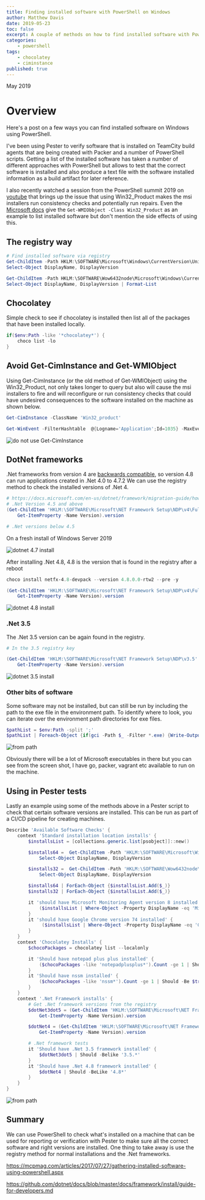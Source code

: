 ```yaml
---
title: Finding installed software with PowerShell on Windows
author: Matthew Davis
date: 2019-05-23
toc: false
excerpt: A couple of methods on how to find installed software with PowerShell
categories:
    - powershell
tags:
    - chocolatey
    - ciminstance
published: true
---
```

May 2019

# Overview

Here's a post on a few ways you can find installed software on Windows using PowerShell.

I've been using Pester to verify software that is installed on TeamCity build agents that are being created with Packer and a number of PowerShell scripts. Getting a list of the installed software has taken a number of different approaches with PowerShell but allows to test that the correct software is installed and also produce a text file with the software installed information as a build artifact for later reference.

I also recently watched a session from the PowerShell summit 2019 on [youtube] that brings up the issue that using Win32_Product makes the msi installers run consistency checks and potentially run repairs. Even the [Microsoft docs] give the ```Get-WMIObbject -Class Win32_Product``` as an example to list installed software but don't mention the side effects of using this.

## The registry way

```powershell
# Find installed software via registry
Get-ChildItem -Path HKLM:\SOFTWARE\Microsoft\Windows\CurrentVersion\Uninstall\ | Get-ItemProperty |
Select-Object DisplayName, DisplayVersion

Get-ChildItem -Path HKLM:\SOFTWARE\Wow6432node\Microsoft\Windows\CurrentVersion\Uninstall | Get-ItemProperty |
Select-Object DisplayName, DisplayVersion | Format-List
```

## Chocolatey

Simple check to see if chocolatey is installed then list all of the packages that have been installed locally.

```powershell
if($env:Path -like '*chocolatey*') {
    choco list -lo
}
```

## Avoid Get-CimInstance and Get-WMIObject

Using Get-CimInstance (or the old method of Get-WMIObject) using the Win32_Product, not only takes longer to query but also will cause the msi installers to fire and will reconfigure or run consistency checks that could have undesired consequences to the software installed on the machine as shown below.

```powershell
Get-CimInstance -ClassName 'Win32_product'
```

```powershell
Get-WinEvent -FilterHashtable  @{Logname='Application';Id=1035} -MaxEvents 20
```

![do not use Get-CimInstance](/images/finding-installed-software/get-ciminstance.png)

## DotNet frameworks

.Net frameworks from version 4 are [backwards compatible], so version 4.8 can run applications created in .Net 4.0 to 4.7.2
We can use the registry method to check the installed versions of .Net 4.

```powershell
# https://docs.microsoft.com/en-us/dotnet/framework/migration-guide/how-to-determine-which-versions-are-installed
# .Net Version 4.5 and above
(Get-ChildItem 'HKLM:\SOFTWARE\Microsoft\NET Framework Setup\NDP\v4\Full\' |
    Get-ItemProperty -Name Version).version

# .Net versions below 4.5
```

On a fresh install of Windows Server 2019

![dotnet 4.7 install](/images/finding-installed-software/dotnet4-7.png)

After installing .Net 4.8, 4.8 is the version that is found in the registry after a reboot

```powershell
choco install netfx-4.8-devpack --version 4.8.0.0-rtw2 --pre -y

(Get-ChildItem 'HKLM:\SOFTWARE\Microsoft\NET Framework Setup\NDP\v4\Full\' |
    Get-ItemProperty -Name Version).version
```

![dotnet 4.8 install](/images/finding-installed-software/dotnet4-8.png)

### .Net 3.5

The .Net 3.5 version can be again found in the registry.

```powershell
# In the 3.5 registry key

(Get-ChildItem 'HKLM:\SOFTWARE\Microsoft\NET Framework Setup\NDP\v3.5'  |
    Get-ItemProperty -Name Version).version
```

![dotnet 3.5 install](/images/finding-installed-software/dotnet3-5.png)

### Other bits of software

Some software may not be installed, but can still be run by including the path to the exe file in the environment path.
To identify where to look, you can iterate over the environment path directories for exe files.

```powershell
$pathList = $env:Path -split ';'
$pathList | Foreach-Object {if(gci -Path $_ -Filter *.exe) {Write-Output "$_"}
```

![from path](/images/finding-installed-software/from-path.png)

Obviously there will be a lot of Microsoft executables in there but you can see from the screen shot, I have go, packer, vagrant etc available to run on the machine.

## Using in Pester tests

Lastly an example using some of the methods above in a Pester script to check that certain software versions are installed. This can be run as part of a CI/CD pipeline for creating machines.

```powershell
Describe 'Available Software Checks' {
    context 'Standard installation location installs' {
        $installsList = [collections.generic.list[psobject]]::new()

        $installs64 =  Get-ChildItem -Path 'HKLM:\SOFTWARE\Microsoft\Windows\CurrentVersion\Uninstall\' | Get-ItemProperty |
            Select-Object DisplayName, DisplayVersion

        $installs32 =  Get-ChildItem -Path 'HKLM:\SOFTWARE\Wow6432node\Microsoft\Windows\CurrentVersion\Uninstall\' | Get-ItemProperty |
            Select-Object DisplayName, DisplayVersion

        $installs64 | ForEach-Object {$installsList.Add($_)}
        $installs32 | ForEach-Object {$installsList.Add($_)}

        it 'should have Microsoft Monitoring Agent version 8 installed' {
            ($installsList | Where-Object -Property DisplayName -eq 'Microsoft Monitoring Agent').DisplayVersion | Should -BeLike "8.0*"
        }
        it 'should have Google Chrome version 74 installed' {
             ($installsList | Where-Object -Property DisplayName -eq 'Google Chrome').DisplayVersion | Should -BeLike "74*"
        }
    }
    context 'Chocolatey Installs' {
        $chocoPackages = chocolatey list --localonly

        it 'Should have notepad plus plus installed' {
            ($chocoPackages -like 'notepadplusplus*').Count -ge 1 | Should -Be $true
        }
        it 'Should have nssm installed' {
            ($chocoPackages -like 'nssm*').Count -ge 1 | Should -Be $true
        }
    }
    context '.Net Framework installs' {
        # Get .Net framework versions from the registry
        $dotNet3dot5 = (Get-ChildItem 'HKLM:\SOFTWARE\Microsoft\NET Framework Setup\NDP\v3.5' |
            Get-ItemProperty -Name Version).version

        $dotNet4 = (Get-ChildItem 'HKLM:\SOFTWARE\Microsoft\NET Framework Setup\NDP\v4\Full\' |
            Get-ItemProperty -Name Version).version

        # .Net framework tests
        it 'Should have .Net 3.5 framework installed' {
            $dotNet3dot5 | Should -Belike '3.5.*'
        }
        it 'Should have .Net 4.8 framework installed' {
            $dotNet4 | Should -BeLike '4.8*'
        }
    }
}
```

![from path](/images/finding-installed-software/pester-tests.png)

## Summary

We can use PowerShell to check what's installed on a machine that can be used for reporting or verification with Pester to make sure all the correct software and right versions are installed. One thing to take away is use the registry method for normal installations and the .Net frameworks.


[Microsoft docs]: https://docs.microsoft.com/en-us/powershell/scripting/samples/working-with-software-installations?view=powershell-6
[youtube]: https://youtu.be/fAfxDjg1Y_M?t=
[backwards compatible]: https://github.com/dotnet/docs/blob/master/docs/framework/install/on-windows-10.md
https://mcpmag.com/articles/2017/07/27/gathering-installed-software-using-powershell.aspx


https://github.com/dotnet/docs/blob/master/docs/framework/install/guide-for-developers.md